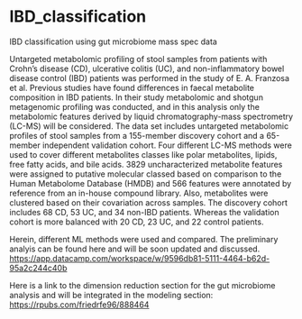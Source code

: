 # IBD_classification
IBD classification using gut microbiome mass spec data

Untargeted metabolomic profiling of stool samples from patients with Crohn’s disease (CD), ulcerative colitis (UC), and non-inflammatory bowel disease control (IBD) patients was performed in the study of E. A. Franzosa et al. Previous studies have found differences in faecal metabolite composition in IBD patients. In their study metabolomic and shotgun metagenomic profiling was conducted, and in this analysis only the metabolomic features derived by liquid chromatography-mass spectrometry (LC-MS) will be considered. The data set includes untargeted metabolomic profiles of stool samples from a 155-member discovery cohort and a 65-member independent validation cohort. Four different LC-MS methods were used to cover different metabolites classes like polar metabolites, lipids, free fatty acids, and bile acids. 3829 uncharacterized metabolite features were assigned to putative molecular classed based on comparison to the Human Metabolome Database (HMDB) and 566 features were annotated by reference from an in-house compound library. Also, metabolites were clustered based on their covariation across samples. The discovery cohort includes 68 CD, 53 UC, and 34 non-IBD patients. Whereas the validation cohort is more balanced with 20 CD, 23 UC, and 22 control patients. 

Herein, different ML methods were used and compared. The preliminary analyis can be found here and will be soon updated and discussed. https://app.datacamp.com/workspace/w/9596db81-5111-4464-b62d-95a2c244c40b

Here is a link to the dimension reduction section for the gut microbiome analysis and will be integrated in the modeling section: https://rpubs.com/friedrfe96/888464
